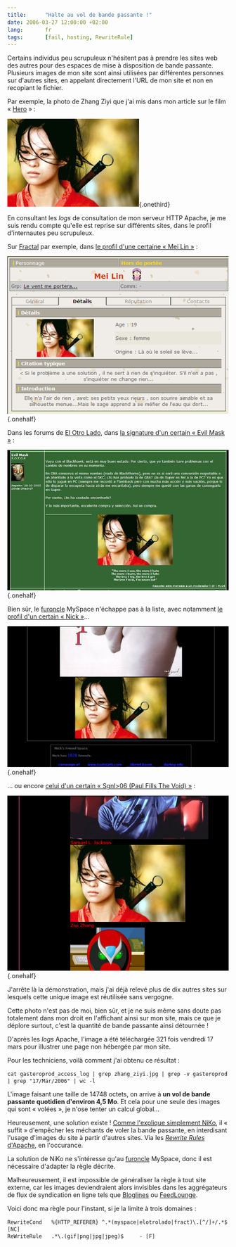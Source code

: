 ```yaml
--- 
title:      "Halte au vol de bande passante !" 
date: 2006-03-27 12:00:00 +02:00
lang:       fr 
tags:       [fail, hosting, RewriteRule]
---
```


Certains individus peu scrupuleux n'hésitent pas à prendre les sites web des autres pour des espaces de mise à disposition de bande passante. Plusieurs images de mon site sont ainsi utilisées par différentes personnes sur d'autres sites, en appelant directement l'URL de mon site et non en recopiant le fichier.

Par exemple, la photo de Zhang Ziyi que j'ai mis dans mon article sur le film « [Hero](/2003/10/hero.html) » :

![](zhang_ziyi.jpg "Lune (Zhang Ziyi)"){.onethird}

En consultant les *logs* de consultation de mon serveur HTTP Apache, je me suis rendu compte qu'elle est reprise sur différents sites, dans le profil d'internautes peu scrupuleux.

Sur [Fractal](http://www.fract.org/) par exemple, dans [le profil d'une certaine « Mei Lin »](http://www.fract.org/game/popup/popup.php?cazid=18740&caztyp=1) :

![](vol_fract.png){.onehalf}

Dans les forums de [El Otro Lado](http://www.elotrolado.net/), dans [la signature d'un certain « Evil Mask »](http://www.elotrolado.net/showthread.php?s=e9641aba363ea6b5f31c0d7ac2a5d199&postid=1704174210#post1704174210) :

![](vol_elotrado.png){.onehalf}

Bien sûr, le [furoncle](http://www.myspace.com/) MySpace n'échappe pas à la liste, avec notamment [le profil d'un certain « Nick »](http://profile.myspace.com/index.cfm?fuseaction=user.viewprofile&friendID=3871726)…

![](vol_myspace1.png){.onehalf}

… ou encore [celui d'un certain « Sgnl>06 (Paul Fills The Void) »](http://www.myspace.com/newyorkslave) :

![](vol_myspace2.png){.onehalf}

J'arrête là la démonstration, mais j'ai déjà relevé plus de dix autres sites sur lesquels cette unique image est réutilisée sans vergogne.

Cette photo n'est pas de moi, bien sûr, et je ne suis même sans doute pas totalement dans mon droit en l'affichant ainsi sur mon site, mais ce que je déplore surtout, c'est la quantité de bande passante ainsi détournée !

D'après les *logs* Apache, l'image a été téléchargée 321 fois vendredi 17 mars pour illustrer une page non hébergée par mon site.

Pour les techniciens, voilà comment j'ai obtenu ce résultat :

```shell
cat gasteroprod_access_log | grep zhang_ziyi.jpg | grep -v gasteroprod | grep "17/Mar/2006" | wc -l
```

L'image faisant une taille de 14748 octets, on arrive à **un vol de bande passante quotidien d'environ 4,5 Mo**. Et cela pour une seule des images qui sont « volées », je n'ose tenter un calcul global…

Heureusement, une solution existe ! [Comme l'explique simplement NiKo](http://www.prendreuncafe.com/blog/2006/03/19/417-note-en-passant), il « suffit » d'empêcher les méchants de voler la bande passante, en interdisant l'usage d'images du site à partir d'autres sites. Via les [*Rewrite Rules* d'Apache](http://httpd.apache.org/docs/1.3/mod/mod_rewrite.html), en l'occurance.

La solution de NiKo ne s'intéresse qu'au [furoncle](http://www.myspace.com/) MySpace, donc il est nécessaire d'adapter la règle décrite.

Malheureusement, il est impossible de généraliser la règle à tout site externe, car les images deviendraient alors invisibles dans les aggrégateurs de flux de syndication en ligne tels que [Bloglines](http://www.bloglines.com/) ou [FeedLounge](/2006/01/feedlounge-s-ouvre-enfin-au-public-impatient-et-enterre-directement-ses-concurrents.html).

Voici donc ma règle pour l'instant, si je la limite à trois domaines :

```apacheconf
RewriteCond   %{HTTP_REFERER} ^.*(myspace|elotrolado|fract)\.[^/]+/.*$ [NC]
ReWriteRule   .*\.(gif|png|jpg|jpeg)$     - [F]
```
